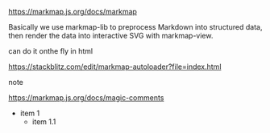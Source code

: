 https://markmap.js.org/docs/markmap

Basically we use markmap-lib to preprocess Markdown into structured data, then render the data into interactive SVG with markmap-view.

can do it onthe fly in html

https://stackblitz.com/edit/markmap-autoloader?file=index.html

note

https://markmap.js.org/docs/magic-comments

- item 1 <!-- markmap: foldAll -->
  - item 1.1
